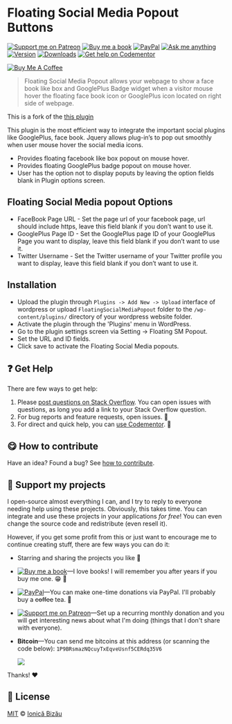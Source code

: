 <!-- Please do not edit this file. Edit the `blah` field in the `package.json` instead. If in doubt, open an issue. -->


















# Floating Social Media Popout Buttons

 [![Support me on Patreon][badge_patreon]][patreon] [![Buy me a book][badge_amazon]][amazon] [![PayPal][badge_paypal_donate]][paypal-donations] [![Ask me anything](https://img.shields.io/badge/ask%20me-anything-1abc9c.svg)](https://github.com/IonicaBizau/ama) [![Version](https://img.shields.io/npm/v/wp-floating-social.svg)](https://www.npmjs.com/package/wp-floating-social) [![Downloads](https://img.shields.io/npm/dt/wp-floating-social.svg)](https://www.npmjs.com/package/wp-floating-social) [![Get help on Codementor](https://cdn.codementor.io/badges/get_help_github.svg)](https://www.codementor.io/johnnyb?utm_source=github&utm_medium=button&utm_term=johnnyb&utm_campaign=github)

<a href="https://www.buymeacoffee.com/H96WwChMy" target="_blank"><img src="https://www.buymeacoffee.com/assets/img/custom_images/yellow_img.png" alt="Buy Me A Coffee"></a>







> Floating Social Media Popout allows your webpage to show a face book like box and GooglePlus Badge widget when a visitor mouse hover the floating face book icon or GooglePlus icon located on right side of webpage.







This is a fork of the [this plugin](http://www.reviewresults.in/reviewresults/post/2012/09/08/Floating-Social-Media-Popout-WordPress-Plugin.aspx)


This plugin is the most efficient way to integrate the important social plugins like GooglePlus, face book.  Jquery allows plug-in’s to pop out smoothly when user mouse hover the social media icons.


 - Provides floating facebook like box popout on mouse hover.
 - Provides floating GooglePlus badge popout on mouse hover.
 - User has the option not to display poputs by leaving the option fields blank in Plugin options screen.

## Floating Social Media popout Options


 - FaceBook Page URL - Set the page url of your facebook page, url should include https, leave this field blank if you don’t want to use it.
 - GooglePlus Page ID - Set the GooglePlus page ID of your GooglePlus Page you want to display, leave this field blank if you don’t want to use it.
 - Twitter Username - Set the Twitter username of your Twitter profile you want to display, leave this field blank if you don’t want to use it.

## Installation


 - Upload the plugin through `Plugins -> Add New -> Upload` interface of wordpress or upload `FloatingSocialMediaPopout` folder to the `/wp-content/plugins/` directory of your wordpress website folder.
 - Activate the plugin through the 'Plugins' menu in WordPress.
 - Go to the plugin settings screen via Setting -> Floating SM Popout.
 - Set the URL and ID fields.
 - Click save to activate the Floating Social Media popouts.
































## :question: Get Help

There are few ways to get help:



 1. Please [post questions on Stack Overflow](https://stackoverflow.com/questions/ask). You can open issues with questions, as long you add a link to your Stack Overflow question.
 2. For bug reports and feature requests, open issues. :bug:
 3. For direct and quick help, you can [use Codementor](https://www.codementor.io/johnnyb). :rocket:
















## :yum: How to contribute
Have an idea? Found a bug? See [how to contribute][contributing].


## :sparkling_heart: Support my projects
I open-source almost everything I can, and I try to reply to everyone needing help using these projects. Obviously,
this takes time. You can integrate and use these projects in your applications *for free*! You can even change the source code and redistribute (even resell it).

However, if you get some profit from this or just want to encourage me to continue creating stuff, there are few ways you can do it:


 - Starring and sharing the projects you like :rocket:
 - [![Buy me a book][badge_amazon]][amazon]—I love books! I will remember you after years if you buy me one. :grin: :book:
 - [![PayPal][badge_paypal]][paypal-donations]—You can make one-time donations via PayPal. I'll probably buy a ~~coffee~~ tea. :tea:
 - [![Support me on Patreon][badge_patreon]][patreon]—Set up a recurring monthly donation and you will get interesting news about what I'm doing (things that I don't share with everyone).
 - **Bitcoin**—You can send me bitcoins at this address (or scanning the code below): `1P9BRsmazNQcuyTxEqveUsnf5CERdq35V6`

    ![](https://i.imgur.com/z6OQI95.png)


Thanks! :heart:
























## :scroll: License

[MIT][license] © [Ionică Bizău][website]






[license]: /LICENSE
[website]: https://ionicabizau.net
[contributing]: /CONTRIBUTING.md
[docs]: /DOCUMENTATION.md
[badge_patreon]: https://ionicabizau.github.io/badges/patreon.svg
[badge_amazon]: https://ionicabizau.github.io/badges/amazon.svg
[badge_paypal]: https://ionicabizau.github.io/badges/paypal.svg
[badge_paypal_donate]: https://ionicabizau.github.io/badges/paypal_donate.svg
[patreon]: https://www.patreon.com/ionicabizau
[amazon]: http://amzn.eu/hRo9sIZ
[paypal-donations]: https://www.paypal.com/cgi-bin/webscr?cmd=_s-xclick&hosted_button_id=RVXDDLKKLQRJW

